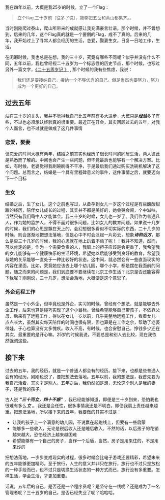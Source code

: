 我在四年以前，大概是我25岁的时候，立了一个Flag：

>立个flag,三十岁前（往多了说），能够把五岳和黄山都集齐。。

当时刚刚爬过泰山，爬山所带来的成就感让我充满豪言壮语，那个时候，并不曾想到，后来的几年，这个Flag真的就是一个要倒的Flag，成不了真的。后来的几年，我开始过上了寻常人都会经历的生活，恋爱，娶妻生女，日复一日地工作，生活。

在闲暇时候，我也总是在想，我的三十岁，究竟有哪些不同呢？似乎并没有什么不同，五年以前，我也曾经视二十五岁为一个标志性的历史节点，那个时候，也写过另外一篇文字，[《二十五周岁记
》](https://www.jianshu.com/p/6fc5e2fdff91) , 那个时候的我有些焦虑，我说：

>我们还是要接纳自己，接纳一个不够优秀的自己。但是当然也要努力，努力成为一个更好的自己。


## 过去五年

站在三十岁的关头，我并不觉得我自己比五年前有多大进步，大概只是***经验***多了有些，不过也必须承认经验真的很重要。最近正在开会，其实回顾过去的五年，对我个人而言，也不过就是做成了这几件事情


### 恋爱，娶妻

谈恋爱的时间大概有两年，结婚之前其实也经历了很长时间的同居生活，两人彼此是熟悉而了解的。中间也会产生一些问题，但毕竟最后也能够有一个解决方案。比如，有时候，老婆觉得我刷碗刷得不干净，于是最后我们通过购买洗碗机解决了这个问题。总而言之，结婚是一个具有里程碑意义的事件，这件事情之后，就要迈向下一个目标

### 生女

结婚之后，生了女儿，这个之前也写过，从备孕到女儿一岁这个过程是有些酸酸甜甜的经历，陪伴女儿成长的过程，其实并不都是美好的，她会哭会闹，个中滋味，当然只有我们局中人才能体会。我三十岁的时候，女儿也一岁了。我们作为普通凡人，作为她的监护人，不得不面对很多问题，比如女儿的教育问题。如果说十几岁的时候，我们的心思是飘在天上的，会幻想很多看似不切实际的东西，二十几岁的时候，则会逐渐地把想法落地，但是心中不时会泛起一片彩云，想象***诗和远方***，那么是否三十几岁的时候，我的心思就在地上趴着不动了呢！！我并不知道，然而，可以肯定的是，作为一个需要负责的人，我肩上的担子应该是会更重了，我希望我的女儿能够有一个健康快乐的生活环境，希望她以后能够受到良好的教育，希望我与她的关系能够一直处于一种比较好的状态。这中间，就必然会有一些直面现实的内容在里面，比如，究竟她应该去上哪个幼儿园，哪个小学，都是摆在我面前的问题，随之而来的问题是，我们到底要不要继续在北京工作生活？北京是否还能容得下我呢？刚刚说，三十几岁，想法会落地，大概便是这个意思了。

### 外企远程工作

虽然是一个小外企，但毕竟也是外企，实习的时候，曾经有个想法，就是能够去外企工作，后来也算是碰巧实现了这个小目标。曾经希望能够自己带孩子，不依靠父母，后来有了远程工作，得以在女儿一岁以前，几乎完整地远程工作，看着女儿一点点长大，虽然其实每天陪伴的时间也很有限，但也算是在工作之余，帮助了老婆带娃，于心也算没有太多愧疚。收入不高，有时候，也会安慰自己，挣钱多少还在其次，最重要的是开心嘛。25岁的时候我说，不要总是和别人去比较，现在我依然强调这些。



## 接下来

过去的五年，我的经历，就是一个普通人都会有的经历。接下来，也都是些普通人会有的经历。刚刚也说了，要把想法去落地。五年以前，我的想法是，我首先要为我自己活着，其次才是别人，五年之后，我仍然如是想，无论这个别人是我的妻子，还是我的孩子。

古人说 ***“三十而立，四十不惑”*** ，我已经能够知道，即便是三十岁到来，恐怕我也很难有多么***立*** 。 我还是会任性，很多事情我还是不明白，即便我肩上责任越来越重。把想法落地，所以接下来的五年，我要做的其实不过是：

- 让我的孩子上一个满意的幼儿园，不说赢在起跑线上，但要有一些启蒙
- 能够多一些收入，无论是税后收入还是睡后收入，不然的话，以后孩子的花销越来越大，恐怕经济上越来越困难
- 希望能够有一个自己的房子，当作一个后盾，当然，房子是用来住的，不是用来炒的

把想法落地，一步步变成现实的过程，很多时候会比电子游戏还要精彩，希望未来的五年能够更加精彩。至于旅行，人生的意义并非只在旅行，旅行也不过只是放松的一种手段而已，也不过只是切换生活状态的一种方式而已，旅行没有多重要。怎样生活，学会生活，才更加重要。

话说，五年后的自己，是否还是一个程序员呢？是坚守在一线呢？还是成为了一名管理者呢？三十五岁的自己，是否已经失业了呢？哈哈哈。




